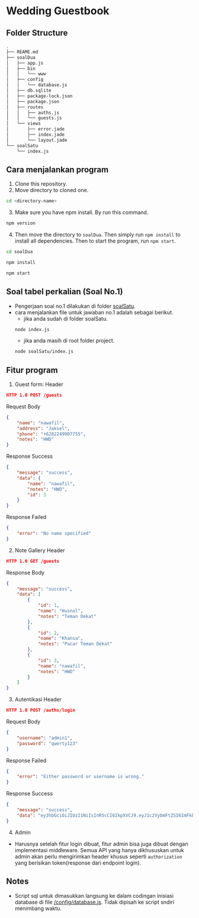 # Wedding Guestbook

## Folder Structure
```bash
.
├── REAME.md
├── soalDua
│   ├── app.js
│   ├── bin
│   │   └── www
│   ├── config
│   │   └── database.js
│   ├── db.sqlite
│   ├── package-lock.json
│   ├── package.json
│   ├── routes
│   │   ├── auths.js
│   │   └── guests.js
│   └── views
│       ├── error.jade
│       ├── index.jade
│       └── layout.jade
└── soalSatu
    └── index.js
```

## Cara menjalankan program
1. Clone this repository.
2. Move directory to cloned one.
```bash
cd <directory-name>
```
3. Make sure you have npm install. By run this command.
```bash
npm version
``` 
4. Then move the directory to `soalDua`. Then simply run `npm install` to install all dependencies. Then to start the program, run `npm start`.

```bash
cd soalDua
```
```bash
npm install
```
```bash
npm start
```


## Soal tabel perkalian (Soal No.1)
- Pengerjaan soal no.1 dilakukan di folder [soalSatu](./soalSatu/).
- cara menjalankan file untuk jawaban no.1 adalah sebagai berikut.
  - jika anda sudah di folder soalSatu.
  ```bash
  node index.js
  ```
  - jika anda masih di root folder project.
  ```bash
  node soalSatu/index.js
  ```

## Fitur program
1. Guest form:
Header
```json
HTTP 1.0 POST /guests
```
Request Body
```json
{
	"name": "nawafil",
	"address": "Jaksel",
	"phone": "+6282249907755",
	"notes": "HWD"
}
```

Response Success
```json
{
	"message": "success",
	"data": {
		"name": "nawafil",
		"notes": "HWD",
		"id": 3
	}
}
```

Response Failed
```json
{
	"error": "No name specified"
}
```

2. Note Gallery
Header
```json
HTTP 1.0 GET /guests
```
Response Body
```json
{
	"message": "success",
	"data": [
		{
			"id": 1,
			"name": "Husnul",
			"notes": "Teman Dekat"
		},
		{
			"id": 2,
			"name": "Khansa",
			"notes": "Pacar Teman Dekat"
		},
		{
			"id": 3,
			"name": "nawafil",
			"notes": "HWD"
		}
	]
}
```

3. Autentikasi
Header
```json
HTTP 1.0 POST /auths/login
```

Request Body
```json
{
	"username": "admin1",
	"password": "qwerty123"
}
```

Response Failed
```json
{
	"error": "Either password or username is wrong."
}
```

Response Success
```json
{
	"message": "success",
	"data": "eyJhbGciOiJIUzI1NiIsInR5cCI6IkpXVCJ9.eyJ1c2VybmFtZSI6ImFkbWluMSIsInJvbGUiOiJBRE1JTiIsImlhdCI6MTcwMzY2OTcxOX0.2ZuBZ3VZsjM2-1UYPRsjmc12PgRyn6bTZELuVYM8mzE"
}
```

4. Admin

- Harusnya setelah fitur login dibuat, fitur admin bisa juga dibuat dengan implementasi middleware. Semua API yang hanya dikhususkan untuk admin akan perlu mengirimkan header khusus seperti `authorization` yang berisikan token(response dari endpoint login).


## Notes
- Script sql untuk dimasukkan langsung ke dalam codingan inisiasi database di file [/config/database.js](./soalDua/config/database.js). Tidak dipisah ke script sndiri menimbang waktu.
